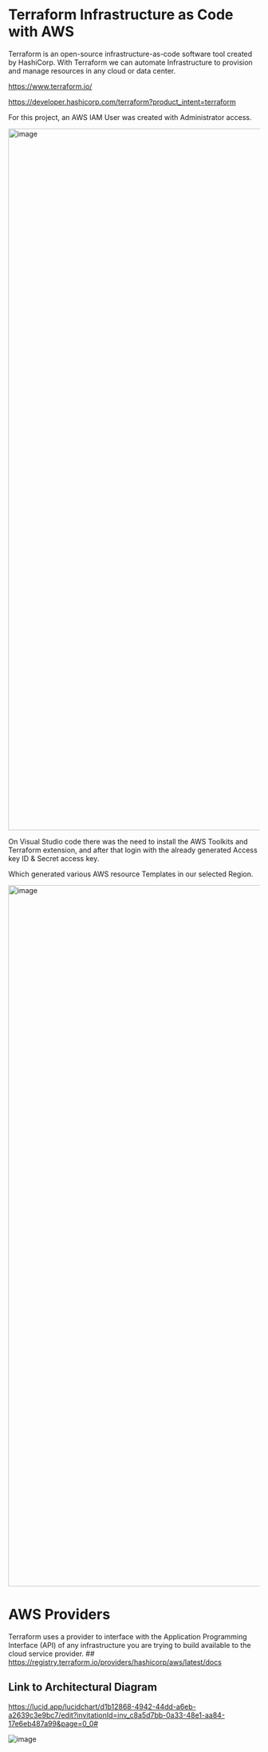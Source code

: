# Terraform Infrastructure as Code with AWS

Terraform is an open-source infrastructure-as-code software tool created by HashiCorp. With Terraform we can automate Infrastructure to provision and manage resources in any cloud or data center.

https://www.terraform.io/

https://developer.hashicorp.com/terraform?product_intent=terraform

For this project, an AWS IAM User was created with Administrator access.

<img width="1404" alt="image" src="https://github.com/user-attachments/assets/92ec10dc-f4e9-429f-84ba-751e5f3378f3">

On Visual Studio code there was the need to install the AWS Toolkits and Terraform extension, and after that login with the already generated Access key ID & Secret access key.

Which generated various AWS resource Templates in our selected Region.

<img width="1403" alt="image" src="https://github.com/user-attachments/assets/71f5f35d-19df-40bb-b40d-c341cbc9a52f">

# AWS Providers

Terraform uses a provider to interface with the Application Programming Interface (API) of any infrastructure you are trying to build available to the cloud service provider. ## https://registry.terraform.io/providers/hashicorp/aws/latest/docs

## Link to Architectural Diagram

https://lucid.app/lucidchart/d1b12868-4942-44dd-a6eb-a2639c3e9bc7/edit?invitationId=inv_c8a5d7bb-0a33-48e1-aa84-17e6eb487a99&page=0_0#

![image](https://github.com/user-attachments/assets/ec259597-b260-4d06-94ff-6fc241249cc9)
